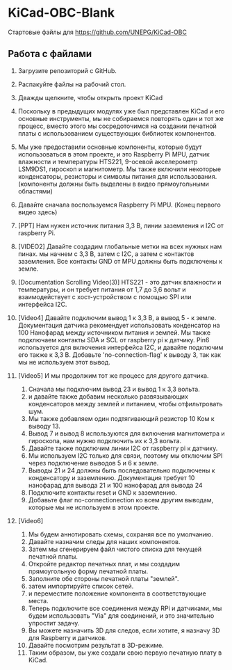 # KiCad-OBC-Blank
Стартовые файлы для https://github.com/UNEPG/KiCad-OBC

## Работа с файлами

1. Загрузите репозиторий с GitHub.

2. Распакуйте файлы на рабочий стол.

3. Дважды щелкните, чтобы открыть проект KiCad

4. Поскольку в предыдущих модулях уже был представлен KiCad и его основные инструменты, мы не собираемся повторять один и тот же процесс, вместо этого мы сосредоточимся на создании печатной платы с использованием существующих библиотек компонентов.

5. Мы уже предоставили основные компоненты, которые будут использоваться в этом проекте, и это  Raspberry Pi MPU, датчик влажности и температуры HTS221, 9-осевой акселерометр LSM9DS1, гироскоп и магнитометр. Мы также включили некоторые конденсаторы, резисторы и символы питания для использования. (компоненты должны быть выделены в видео прямоугольными областями)

6. Давайте сначала воспользуемся Raspberry Pi MPU.  (Конец первого видео здесь)

7. [PPT] Нам нужен источник питания 3,3 В, линии заземления и I2C от raspberry Pi.

8. [VIDEO2] Давайте создадим глобальные метки на всех нужных нам пинах. мы начнем с 3,3 В, затем с I2C, а затем с контактов заземления. Все контакты GND от MPU должны быть подключены к земле.

9. [Documentation Scrolling Video(3)] HTS221 - это датчик влажности и температуры, и  он требует питания от 1,7 до 3,6 вольт и взаимодействует с хост-устройством с помощью SPI или интерфейса I2C.

10. [Video4] Давайте подключим вывод 1 к 3,3 В, а вывод 5 - к земле. Документация датчика рекомендует использовать конденсатор на 100 Нанофарад между источником питания и землей. Мы также подключаем контакты SDA и SCL от raspberry pi к датчику. Pin6 используется для включения интерфейса I2C, и давайте подключим его также к 3,3 В. Добавьте 'no-connection-flag' к выводу 3, так как мы не используем этот вывод.

11. [Video5] И мы продолжим тот же процесс для другого датчика.

    1. Сначала мы подключим вывод 23 и вывод 1 к 3,3 вольта.  
    2. и давайте также добавим несколько развязывающих конденсаторов между землей и питанием, чтобы отфильтровать шум. 
    3. Мы также добавляем один подтягивающий резистор 10 Ком к выводу 13. 
    4. Вывод 7 и вывод 8 используются для включения магнитометра и гироскопа, нам нужно подключить их к 3,3 вольта. 
    5. Давайте также подключим линии I2C от raspberry pi к датчику. 
    6. Мы используем  I2C только для связи, поэтому мы отключим SPI через подключение выводов 5 и 6 к земле.
    7. Выводы 21 и 24 должны быть последовательно подключены к конденсатору и заземлению. Документация требует 10 нанофарад для вывода 21 и 100 нанофарад для вывода 24
    8. Подключите контакты reset и GND к заземлению.
    9. Добавьте флаг no-connectionection ко всем другим выводам, которые мы не используем в этом проекте. 

12. [Video6] 

    1. Мы будем аннотировать схемы, сохраняя все по умолчанию. 
    2. Давайте назначим следы для наших компонентов. 
    3. Затем мы сгенерируем файл чистого списка для текущей печатной платы. 
    4. Откройте редактор печатных плат, и мы создадим прямоугольную форму печатной платы.
    5. Заполните обе стороны печатной платы "землей".
    6. затем импортируйте список сетей. 
    7. и переместите положение компонента в соответствующие места. 
    8. Теперь подключите все соединения между RPi и датчиками, мы будем использовать "Via" для соединений, и это значительно упростит задачу.
    9. Вы можете назначить 3D для следов, если хотите, я назначу 3D для Raspberry и датчиков.
    10. Давайте посмотрим результат в 3D-режиме. 
    11. Таким образом, вы уже создали свою первую печатную плату в KiCad.

    

    

